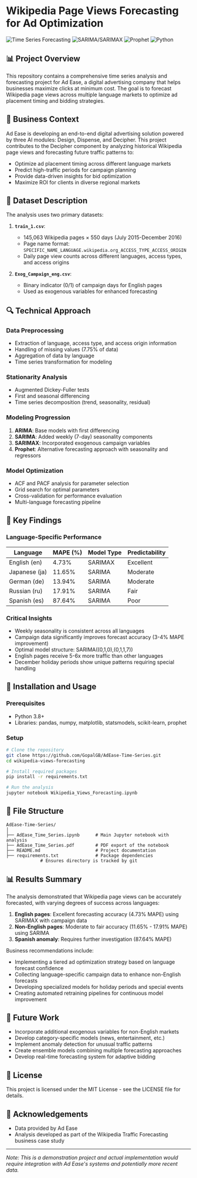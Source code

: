 # Wikipedia Page Views Forecasting for Ad Optimization

![Time Series Forecasting](https://img.shields.io/badge/Time%20Series-Forecasting-blue)
![SARIMA/SARIMAX](https://img.shields.io/badge/SARIMA-SARIMAX-green)
![Prophet](https://img.shields.io/badge/Facebook-Prophet-purple)
![Python](https://img.shields.io/badge/Python-3.8%2B-yellow)

## 📊 Project Overview
This repository contains a comprehensive time series analysis and forecasting project for Ad Ease, a digital advertising company that helps businesses maximize clicks at minimum cost. The goal is to forecast Wikipedia page views across multiple language markets to optimize ad placement timing and bidding strategies.

## 🏢 Business Context
Ad Ease is developing an end-to-end digital advertising solution powered by three AI modules: Design, Dispense, and Decipher. This project contributes to the Decipher component by analyzing historical Wikipedia page views and forecasting future traffic patterns to:

- Optimize ad placement timing across different language markets
- Predict high-traffic periods for campaign planning
- Provide data-driven insights for bid optimization
- Maximize ROI for clients in diverse regional markets

## 📂 Dataset Description
The analysis uses two primary datasets:

1. **`train_1.csv`**: 
   - 145,063 Wikipedia pages × 550 days (July 2015-December 2016)
   - Page name format: `SPECIFIC_NAME_LANGUAGE.wikipedia.org_ACCESS_TYPE_ACCESS_ORIGIN`
   - Daily page view counts across different languages, access types, and access origins

2. **`Exog_Campaign_eng.csv`**:
   - Binary indicator (0/1) of campaign days for English pages
   - Used as exogenous variables for enhanced forecasting

## 🔍 Technical Approach

### Data Preprocessing
- Extraction of language, access type, and access origin information
- Handling of missing values (7.75% of data)
- Aggregation of data by language
- Time series transformation for modeling

### Stationarity Analysis
- Augmented Dickey-Fuller tests
- First and seasonal differencing 
- Time series decomposition (trend, seasonality, residual)

### Modeling Progression
1. **ARIMA**: Base models with first differencing
2. **SARIMA**: Added weekly (7-day) seasonality components
3. **SARIMAX**: Incorporated exogenous campaign variables
4. **Prophet**: Alternative forecasting approach with seasonality and regressors

### Model Optimization
- ACF and PACF analysis for parameter selection
- Grid search for optimal parameters
- Cross-validation for performance evaluation
- Multi-language forecasting pipeline

## 🔑 Key Findings

### Language-Specific Performance
| Language | MAPE (%) | Model Type | Predictability |
|----------|----------|------------|----------------|
| English (en) | 4.73% | SARIMAX | Excellent |
| Japanese (ja) | 11.65% | SARIMA | Moderate |
| German (de) | 13.94% | SARIMA | Moderate |
| Russian (ru) | 17.91% | SARIMA | Fair |
| Spanish (es) | 87.64% | SARIMA | Poor |

### Critical Insights
- Weekly seasonality is consistent across all languages
- Campaign data significantly improves forecast accuracy (3-4% MAPE improvement)
- Optimal model structure: SARIMA((0,1,0),(0,1,1,7))
- English pages receive 5-6x more traffic than other languages
- December holiday periods show unique patterns requiring special handling

## 🚀 Installation and Usage

### Prerequisites
- Python 3.8+
- Libraries: pandas, numpy, matplotlib, statsmodels, scikit-learn, prophet

### Setup
```bash
# Clone the repository
git clone https://github.com/GopalGB/AdEase-Time-Series.git
cd wikipedia-views-forecasting

# Install required packages
pip install -r requirements.txt

# Run the analysis
jupyter notebook Wikipedia_Views_Forecasting.ipynb
```

## 📁 File Structure
```
AdEase-Time-Series/
│
├── AdEase_Time_Series.ipynb      # Main Jupyter notebook with analysis
├── AdEase_Time_Series.pdf        # PDF export of the notebook
├── README.md                     # Project documentation
├── requirements.txt              # Package dependencies
             # Ensures directory is tracked by git
```

## 📊 Results Summary
The analysis demonstrated that Wikipedia page views can be accurately forecasted, with varying degrees of success across languages:

1. **English pages**: Excellent forecasting accuracy (4.73% MAPE) using SARIMAX with campaign data
2. **Non-English pages**: Moderate to fair accuracy (11.65% - 17.91% MAPE) using SARIMA
3. **Spanish anomaly**: Requires further investigation (87.64% MAPE)

Business recommendations include:
- Implementing a tiered ad optimization strategy based on language forecast confidence
- Collecting language-specific campaign data to enhance non-English forecasts
- Developing specialized models for holiday periods and special events
- Creating automated retraining pipelines for continuous model improvement

## 🔮 Future Work
- Incorporate additional exogenous variables for non-English markets
- Develop category-specific models (news, entertainment, etc.)
- Implement anomaly detection for unusual traffic patterns
- Create ensemble models combining multiple forecasting approaches
- Develop real-time forecasting system for adaptive bidding

## 📄 License
This project is licensed under the MIT License - see the LICENSE file for details.

## 🙏 Acknowledgements
- Data provided by Ad Ease
- Analysis developed as part of the Wikipedia Traffic Forecasting business case study

---
*Note: This is a demonstration project and actual implementation would require integration with Ad Ease's systems and potentially more recent data.*
